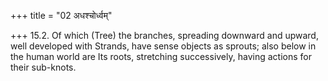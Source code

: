 +++
title = "02 अधश्चोर्ध्वम्"

+++
15.2. Of which (Tree) the branches, spreading downward and upward, well
developed with Strands, have sense objects as sprouts; also below in the
human world are Its roots, stretching successively, having actions for
their sub-knots.
